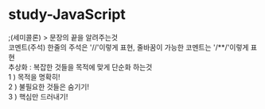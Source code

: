 # study-JavaScript
;(세미콜론) > 문장의 끝을 알려주는것<br>
코멘트(주석) 한줄의 주석은 '//'이렇게 표현, 줄바꿈이 가능한 코멘트는 '/**/'이렇게 표현<br>
추상화 : 복잡한 것들을 목적에 맞게 단순화 하는것<br>
    1 ) 목적을 명확히!<br>
    2 ) 불필요한 것들은 숨기기!<br>
    3 ) 핵심만 드러내기!<br>

